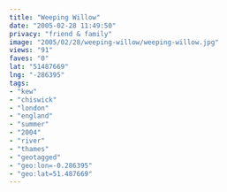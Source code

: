 ```yaml
---
title: "Weeping Willow"
date: "2005-02-28 11:49:50"
privacy: "friend & family"
image: "2005/02/28/weeping-willow/weeping-willow.jpg"
views: "91"
faves: "0"
lat: "51487669"
lng: "-286395"
tags:
- "kew"
- "chiswick"
- "london"
- "england"
- "summer"
- "2004"
- "river"
- "thames"
- "geotagged"
- "geo:lon=-0.286395"
- "geo:lat=51.487669"
---
```


